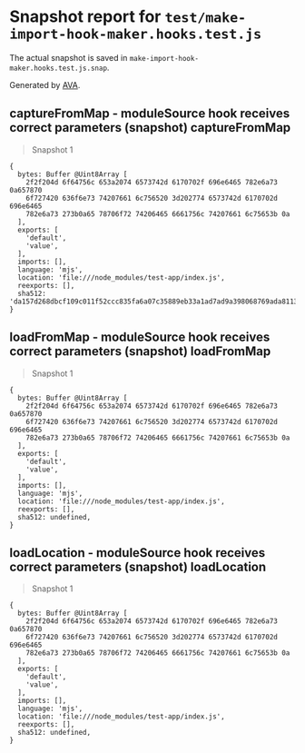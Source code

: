 # Snapshot report for `test/make-import-hook-maker.hooks.test.js`

The actual snapshot is saved in `make-import-hook-maker.hooks.test.js.snap`.

Generated by [AVA](https://avajs.dev).

## captureFromMap - moduleSource hook receives correct parameters (snapshot) captureFromMap

> Snapshot 1

    {
      bytes: Buffer @Uint8Array [
        2f2f204d 6f64756c 653a2074 6573742d 6170702f 696e6465 782e6a73 0a657870
        6f727420 636f6e73 74207661 6c756520 3d202774 6573742d 6170702d 696e6465
        782e6a73 273b0a65 78706f72 74206465 6661756c 74207661 6c75653b 0a
      ],
      exports: [
        'default',
        'value',
      ],
      imports: [],
      language: 'mjs',
      location: 'file:///node_modules/test-app/index.js',
      reexports: [],
      sha512: 'da157d268dbcf109c011f52ccc835fa6a07c35889eb33a1ad7ad9a398068769ada811359b3e05256adf7101999a00a7d6acb1b5f97206692792fb813645905fe',
    }

## loadFromMap - moduleSource hook receives correct parameters (snapshot) loadFromMap

> Snapshot 1

    {
      bytes: Buffer @Uint8Array [
        2f2f204d 6f64756c 653a2074 6573742d 6170702f 696e6465 782e6a73 0a657870
        6f727420 636f6e73 74207661 6c756520 3d202774 6573742d 6170702d 696e6465
        782e6a73 273b0a65 78706f72 74206465 6661756c 74207661 6c75653b 0a
      ],
      exports: [
        'default',
        'value',
      ],
      imports: [],
      language: 'mjs',
      location: 'file:///node_modules/test-app/index.js',
      reexports: [],
      sha512: undefined,
    }

## loadLocation - moduleSource hook receives correct parameters (snapshot) loadLocation

> Snapshot 1

    {
      bytes: Buffer @Uint8Array [
        2f2f204d 6f64756c 653a2074 6573742d 6170702f 696e6465 782e6a73 0a657870
        6f727420 636f6e73 74207661 6c756520 3d202774 6573742d 6170702d 696e6465
        782e6a73 273b0a65 78706f72 74206465 6661756c 74207661 6c75653b 0a
      ],
      exports: [
        'default',
        'value',
      ],
      imports: [],
      language: 'mjs',
      location: 'file:///node_modules/test-app/index.js',
      reexports: [],
      sha512: undefined,
    }
